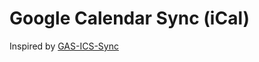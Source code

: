 # Google Calendar Sync (iCal)

Inspired by [GAS-ICS-Sync](https://github.com/derekantrican/GAS-ICS-Sync)
